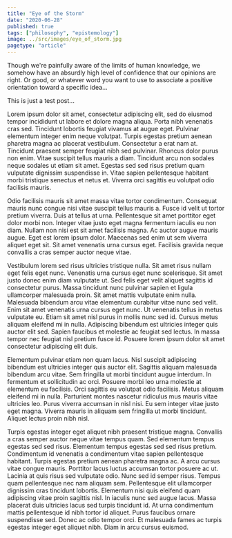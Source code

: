 ```yaml
---
title: "Eye of the Storm"
date: "2020-06-28"
published: true
tags: ["philosophy", "epistemology"]
image: ../src/images/eye_of_storm.jpg
pagetype: "article"
---
```


Though we're painfully aware of the limits of human knowledge, we somehow have an absurdly high level of confidence that our opinions are right. Or good, or whatever word you want to use to associate a positive orientation toward a specific idea...

This is just a test post...

Lorem ipsum dolor sit amet, consectetur adipiscing elit, sed do eiusmod tempor incididunt ut labore et dolore magna aliqua. Porta nibh venenatis cras sed. Tincidunt lobortis feugiat vivamus at augue eget. Pulvinar elementum integer enim neque volutpat. Turpis egestas pretium aenean pharetra magna ac placerat vestibulum. Consectetur a erat nam at. Tincidunt praesent semper feugiat nibh sed pulvinar. Rhoncus dolor purus non enim. Vitae suscipit tellus mauris a diam. Tincidunt arcu non sodales neque sodales ut etiam sit amet. Egestas sed sed risus pretium quam vulputate dignissim suspendisse in. Vitae sapien pellentesque habitant morbi tristique senectus et netus et. Viverra orci sagittis eu volutpat odio facilisis mauris.

Odio facilisis mauris sit amet massa vitae tortor condimentum. Consequat mauris nunc congue nisi vitae suscipit tellus mauris a. Fusce id velit ut tortor pretium viverra. Duis at tellus at urna. Pellentesque sit amet porttitor eget dolor morbi non. Integer vitae justo eget magna fermentum iaculis eu non diam. Nullam non nisi est sit amet facilisis magna. Ac auctor augue mauris augue. Eget est lorem ipsum dolor. Maecenas sed enim ut sem viverra aliquet eget sit. Sit amet venenatis urna cursus eget. Facilisis gravida neque convallis a cras semper auctor neque vitae.

Vestibulum lorem sed risus ultricies tristique nulla. Sit amet risus nullam eget felis eget nunc. Venenatis urna cursus eget nunc scelerisque. Sit amet justo donec enim diam vulputate ut. Sed felis eget velit aliquet sagittis id consectetur purus. Massa tincidunt nunc pulvinar sapien et ligula ullamcorper malesuada proin. Sit amet mattis vulputate enim nulla. Malesuada bibendum arcu vitae elementum curabitur vitae nunc sed velit. Enim sit amet venenatis urna cursus eget nunc. Ut venenatis tellus in metus vulputate eu. Etiam sit amet nisl purus in mollis nunc sed id. Cursus metus aliquam eleifend mi in nulla. Adipiscing bibendum est ultricies integer quis auctor elit sed. Sapien faucibus et molestie ac feugiat sed lectus. In massa tempor nec feugiat nisl pretium fusce id. Posuere lorem ipsum dolor sit amet consectetur adipiscing elit duis.

Elementum pulvinar etiam non quam lacus. Nisl suscipit adipiscing bibendum est ultricies integer quis auctor elit. Sagittis aliquam malesuada bibendum arcu vitae. Sem fringilla ut morbi tincidunt augue interdum. In fermentum et sollicitudin ac orci. Posuere morbi leo urna molestie at elementum eu facilisis. Orci sagittis eu volutpat odio facilisis. Metus aliquam eleifend mi in nulla. Parturient montes nascetur ridiculus mus mauris vitae ultricies leo. Purus viverra accumsan in nisl nisi. Eu sem integer vitae justo eget magna. Viverra mauris in aliquam sem fringilla ut morbi tincidunt. Aliquet lectus proin nibh nisl.

Turpis egestas integer eget aliquet nibh praesent tristique magna. Convallis a cras semper auctor neque vitae tempus quam. Sed elementum tempus egestas sed sed risus. Elementum tempus egestas sed sed risus pretium. Condimentum id venenatis a condimentum vitae sapien pellentesque habitant. Turpis egestas pretium aenean pharetra magna ac. A arcu cursus vitae congue mauris. Porttitor lacus luctus accumsan tortor posuere ac ut. Lacinia at quis risus sed vulputate odio. Nunc sed id semper risus. Tempus quam pellentesque nec nam aliquam sem. Pellentesque elit ullamcorper dignissim cras tincidunt lobortis. Elementum nisi quis eleifend quam adipiscing vitae proin sagittis nisl. In iaculis nunc sed augue lacus. Massa placerat duis ultricies lacus sed turpis tincidunt id. At urna condimentum mattis pellentesque id nibh tortor id aliquet. Purus faucibus ornare suspendisse sed. Donec ac odio tempor orci. Et malesuada fames ac turpis egestas integer eget aliquet nibh. Diam in arcu cursus euismod.